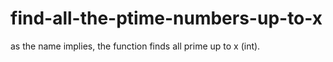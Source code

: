 # find-all-the-ptime-numbers-up-to-x

as the name implies, the function finds all prime up to x (int).
